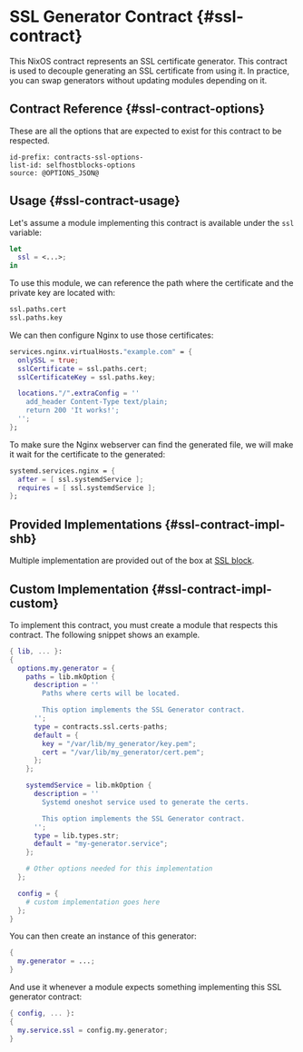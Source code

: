 # SSL Generator Contract {#ssl-contract}

This NixOS contract represents an SSL certificate generator. This contract is used to decouple
generating an SSL certificate from using it. In practice, you can swap generators without updating
modules depending on it.

## Contract Reference {#ssl-contract-options}

These are all the options that are expected to exist for this contract to be respected.

```{=include=} options
id-prefix: contracts-ssl-options-
list-id: selfhostblocks-options
source: @OPTIONS_JSON@
```

## Usage {#ssl-contract-usage}

Let's assume a module implementing this contract is available under the `ssl` variable:

```nix
let
  ssl = <...>;
in
```

To use this module, we can reference the path where the certificate and the private key are located with:

```nix
ssl.paths.cert
ssl.paths.key
```

We can then configure Nginx to use those certificates:

```nix
services.nginx.virtualHosts."example.com" = {
  onlySSL = true;
  sslCertificate = ssl.paths.cert;
  sslCertificateKey = ssl.paths.key;

  locations."/".extraConfig = ''
    add_header Content-Type text/plain;
    return 200 'It works!';
  '';
};
```

To make sure the Nginx webserver can find the generated file, we will make it wait for the
certificate to the generated:

```nix
systemd.services.nginx = {
  after = [ ssl.systemdService ];
  requires = [ ssl.systemdService ];
};
```

## Provided Implementations {#ssl-contract-impl-shb}

Multiple implementation are provided out of the box at [SSL block](blocks-ssl.html).

## Custom Implementation {#ssl-contract-impl-custom}

To implement this contract, you must create a module that respects this contract. The following
snippet shows an example.

```nix
{ lib, ... }:
{
  options.my.generator = {
    paths = lib.mkOption {
      description = ''
        Paths where certs will be located.

        This option implements the SSL Generator contract.
      '';
      type = contracts.ssl.certs-paths;
      default = {
        key = "/var/lib/my_generator/key.pem";
        cert = "/var/lib/my_generator/cert.pem";
      };
    };

    systemdService = lib.mkOption {
      description = ''
        Systemd oneshot service used to generate the certs.

        This option implements the SSL Generator contract.
      '';
      type = lib.types.str;
      default = "my-generator.service";
    };

    # Other options needed for this implementation
  };

  config = {
    # custom implementation goes here
  };
}
```

You can then create an instance of this generator:

```nix
{
  my.generator = ...;
}
```

And use it whenever a module expects something implementing this SSL generator contract:

```nix
{ config, ... }:
{
  my.service.ssl = config.my.generator;
}
```
